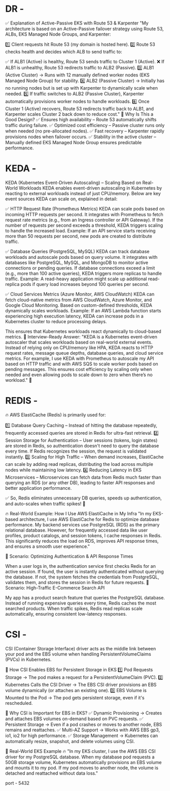 # DR - 
✅ Explanation of Active-Passive EKS with Route 53 & Karpenter
"My architecture is based on an Active-Passive failover strategy using Route 53, ALBs, EKS Managed Node Groups, and Karpenter:

1️⃣ Client requests hit Route 53 (my domain is hosted here).
2️⃣ Route 53 checks health and decides which ALB to send traffic to:

✅ If ALB1 (Active) is healthy, Route 53 sends traffic to Cluster 1 (Active).
❌ If ALB1 is unhealthy, Route 53 redirects traffic to ALB2 (Passive).
3️⃣ ALB1 (Active Cluster) → Runs with 12 manually defined worker nodes (EKS Managed Node Group) for stability.
4️⃣ ALB2 (Passive Cluster) → Initially has no running nodes but is set up with Karpenter to dynamically scale when needed.
5️⃣ If traffic switches to ALB2 (Passive Cluster), Karpenter automatically provisions worker nodes to handle workloads.
6️⃣ Once Cluster 1 (Active) recovers, Route 53 redirects traffic back to ALB1, and Karpenter scales Cluster 2 back down to reduce cost."
🚀 Why Is This a Good Design?
✅ Ensures high availability – Route 53 automatically shifts traffic during failure.
✅ Optimized cost efficiency – Passive cluster runs only when needed (no pre-allocated nodes).
✅ Fast recovery – Karpenter rapidly provisions nodes when failover occurs.
✅ Stability in the active cluster – Manually defined EKS Managed Node Group ensures predictable performance.


# KEDA - 
KEDA (Kubernetes Event-Driven Autoscaling) – Scaling Based on Real-World Workloads
KEDA enables event-driven autoscaling in Kubernetes by reacting to external workloads instead of just CPU/memory. Below are key event sources KEDA can scale on, explained in detail:

✅ HTTP Request Rate (Prometheus Metrics)
KEDA can scale pods based on incoming HTTP requests per second.
It integrates with Prometheus to fetch request rate metrics (e.g., from an Ingress controller or API Gateway).
If the number of requests per second exceeds a threshold, KEDA triggers scaling to handle the increased load.
Example: If an API service starts receiving more than 50 requests per second, new pods are created to distribute traffic.

✅ Database Queries (PostgreSQL, MySQL)
KEDA can track database workloads and autoscale pods based on query volume.
It integrates with databases like PostgreSQL, MySQL, and MongoDB to monitor active connections or pending queries.
If database connections exceed a limit (e.g., more than 100 active queries), KEDA triggers more replicas to handle traffic.
Example: A read-heavy application might scale up additional read-replica pods if query load increases beyond 100 queries per second.

✅ Cloud Services Metrics (Azure Monitor, AWS CloudWatch)
KEDA can fetch cloud-native metrics from AWS CloudWatch, Azure Monitor, and Google Cloud Monitoring.
Based on custom-defined thresholds, KEDA dynamically scales workloads.
Example: If an AWS Lambda function starts experiencing high execution latency, KEDA can increase pods in a Kubernetes cluster to reduce processing delays.

This ensures that Kubernetes workloads react dynamically to cloud-based metrics.
🚀 Interview-Ready Answer:
"KEDA is a Kubernetes event-driven autoscaler that scales workloads based on real-world external events. Instead of relying only on CPU/memory like HPA, KEDA reacts to HTTP request rates, message queue depths, database queries, and cloud service metrics. For example, I use KEDA with Prometheus to autoscale my API based on HTTP traffic and with AWS SQS to scale worker pods based on pending messages. This ensures cost efficiency by scaling only when needed and even allowing pods to scale down to zero when there’s no workload." 🚀

# REDIS - 
🔥 AWS ElastiCache (Redis) is primarily used for:

1️⃣ Database Query Caching – Instead of hitting the database repeatedly, frequently accessed queries are stored in Redis for ultra-fast retrieval.
2️⃣ Session Storage for Authentication – User sessions (tokens, login states) are stored in Redis, so authentication doesn't need to query the database every time. If Redis recognizes the session, the request is validated instantly.
3️⃣ Scaling for High Traffic – When demand increases, ElastiCache can scale by adding read replicas, distributing the load across multiple nodes while maintaining low latency.
4️⃣ Reducing Latency in EKS Microservices – Microservices can fetch data from Redis much faster than querying an RDS (or any other DB), leading to faster API responses and better application performance.

✅ So, Redis eliminates unnecessary DB queries, speeds up authentication, and auto-scales when traffic spikes! 🚀

🔥 Real-World Example: How I Use AWS ElastiCache in My Infra
"In my EKS-based architecture, I use AWS ElastiCache for Redis to optimize database performance. My backend services use PostgreSQL (RDS) as the primary relational database. However, for frequently accessed data like user profiles, product catalogs, and session tokens, I cache responses in Redis. This significantly reduces the load on RDS, improves API response times, and ensures a smooth user experience."

🔹 Scenario: Optimizing Authentication & API Response Times

When a user logs in, the authentication service first checks Redis for an active session.
If found, the user is instantly authenticated without querying the database.
If not, the system fetches the credentials from PostgreSQL, validates them, and stores the session in Redis for future requests.
🔹 Scenario: High-Traffic E-Commerce Search API

My app has a product search feature that queries the PostgreSQL database.
Instead of running expensive queries every time, Redis caches the most searched products.
When traffic spikes, Redis read replicas scale automatically, ensuring consistent low-latency responses.

# CSI - 
CSI (Container Storage Interface) driver acts as the middle link between your pod and the EBS volume when handling PersistentVolumeClaims (PVCs) in Kubernetes.

🔹 How CSI Enables EBS for Persistent Storage in EKS
1️⃣ Pod Requests Storage → The pod makes a request for a PersistentVolumeClaim (PVC).
2️⃣ Kubernetes Calls the CSI Driver → The EBS CSI driver provisions an EBS volume dynamically (or attaches an existing one).
3️⃣ EBS Volume is Mounted to the Pod → The pod gets persistent storage, even if it's rescheduled.

🔹 Why CSI is Important for EBS in EKS?
✅ Dynamic Provisioning → Creates and attaches EBS volumes on-demand based on PVC requests.
✅ Persistent Storage → Even if a pod crashes or moves to another node, EBS remains and reattaches.
✅ Multi-AZ Support → Works with AWS EBS gp3, io1, io2 for high performance.
✅ Storage Management → Kubernetes can automatically resize, snapshot, and delete volumes using CSI.

🔹 Real-World EKS Example
🔥 "In my EKS cluster, I use the AWS EBS CSI driver for my PostgreSQL database. When my database pod requests a 50GB storage volume, Kubernetes automatically provisions an EBS volume and mounts it to my pod. If my pod moves to another node, the volume is detached and reattached without data loss."

port - 5432